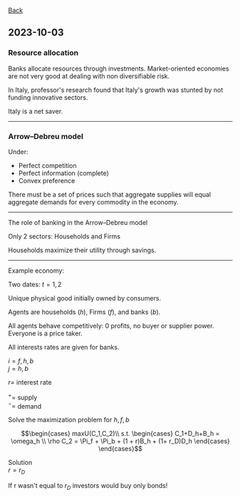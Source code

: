 
[Back](../Index.md)

## 2023-10-03

### Resource allocation

Banks allocate resources through investments.
Market-oriented economies are not very good at dealing with non diversifiable risk.

In Italy, professor's research found that Italy's growth was stunted by not funding innovative sectors.

Italy is a net saver.

---

### Arrow–Debreu model

Under:

- Perfect competition
- Perfect information (complete)
- Convex preference

There must be a set of prices such that aggregate supplies will equal aggregate demands for every commodity in the economy.

---

The role of banking in the Arrow–Debreu model

Only 2 sectors: Households and Firms

Households maximize their utility through savings.

---

Example economy:

Two dates: $t=1,2$

Unique physical good initially owned by consumers.

Agents are households ($h$), Firms ($f$), and banks $(b)$.

All agents behave competitively: 0 profits, no buyer or supplier power. Everyone is a price taker.

All interests rates are given for banks.

$i = f,h,b$  
$j = h,b$

$r =$ interest rate

$^+ =$ supply  
$^- =$ demand

Solve the maximization problem for $h,f,b$

$$\begin{cases} 
maxU(C_1,C_2)\\
s.t.
\begin{cases}
C_1+D_h+B_h = \omega_h \\
\rho C_2 = \Pi_f + \Pi_b + (1 + r)B_h + (1+ r_D)D_h
\end{cases}
\end{cases}$$

Solution  
$r =r_D$

If r wasn't equal to $r_D$ investors would buy only bonds!











